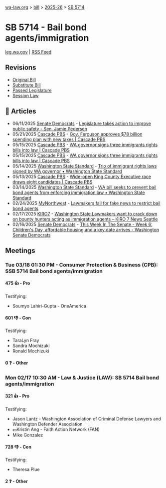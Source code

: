 [wa-law.org](/) > [bill](/bill/) > [2025-26](/bill/2025-26/) > [SB 5714](/bill/2025-26/sb/5714/)

# SB 5714 - Bail bond agents/immigration
[leg.wa.gov](https://app.leg.wa.gov/billsummary?BillNumber=5714&Year=2025&Initiative=false) | [RSS Feed](./rss.xml)

## Revisions
* [Original Bill](1/)
* [Substitute Bill](S/)
* [Passed Legislature](S.PL/)
* [Session Law](S.SL/)

## 📰 Articles
* 06/11/2025 [Senate Democrats](/org/senate_democrats/) - [Legislature takes action to improve public safety - Sen. Jamie Pedersen](https://senatedemocrats.wa.gov/pedersen/2025/06/11/legislature-takes-action-to-improve-public-safety/#:~:text=SB%205714)
* 05/21/2025 [Cascade PBS](/org/cascade_pbs/) - [Gov. Ferguson approves $78 billion spending plan with new taxes | Cascade PBS](https://www.cascadepbs.org/briefs/2025/05/gov-ferguson-approves-78-billion-spending-plan-new-taxes#:~:text=Senate%20Bill%205714)
* 05/15/2025 [Cascade PBS](/org/cascade_pbs/) - [WA governor signs three immigrants rights bills into law | Cascade PBS](https://www.cascadepbs.org/briefs/2025/05/wa-governor-signs-three-immigrants-rights-bills-law#:~:text=Senate%20Bill%205714)
* 05/15/2025 [Cascade PBS](/org/cascade_pbs/) - [WA governor signs three immigrants rights bills into law | Cascade PBS](https://www.cascadepbs.org/news/briefs/2025/05/wa-governor-signs-three-immigrants-rights-bills-law/#:~:text=Senate%20Bill%205714)
* 05/14/2025 [Washington State Standard](/org/washington_state_standard/) - [Trio of immigrant rights laws signed by WA governor • Washington State Standard](https://washingtonstatestandard.com/2025/05/14/trio-of-immigrant-rights-laws-signed-by-wa-governor/#:~:text=Senate%20Bill%205714)
* 05/13/2025 [Cascade PBS](/org/cascade_pbs/) - [Wide-open King County Executive race draws eight candidates | Cascade PBS](https://www.cascadepbs.org/briefs/2025/05/wide-open-king-county-executive-race-draws-eight-candidates#:~:text=Senate%20Bill%205714)
* 03/14/2025 [Washington State Standard](/org/washington_state_standard/) - [WA bill seeks to prevent bail bond agents from enforcing immigration law • Washington State Standard](https://washingtonstatestandard.com/2025/03/14/washington-bill-seeks-to-prevent-bail-bond-agents-from-enforcing-immigration-law/#:~:text=Senate%20Bill%205714)
* 02/24/2025 [MyNorthwest](/org/mynorthwest/) - [Lawmakers fall for fake news to restrict bail bond agents](https://mynorthwest.com/ktth/ktth-opinion/bail-bond-recovery-agents/4050258#:~:text=Senate%20Bill%205714)
* 02/17/2025 [KIRO7](/org/kiro7/) - [Washington State Lawmakers want to crack down on bounty hunters acting as immigration agents – KIRO 7 News Seattle](https://www.kiro7.com/news/local/washington-state-lawmakers-want-crack-down-bounty-hunters-acting-immigration-agents/DOFVYCZG4VEQPH7YINCE35KZGI/#:~:text=Senate%20Bill%205714)
* 02/16/2025 [Senate Democrats](/org/senate_democrats/) - [This Week In The Senate - Week 6: Children's Day, affordable housing and a key date arrives - Washington Senate Democrats](https://senatedemocrats.wa.gov/blog/2025/02/16/this-week-in-the-senate-week-6-childrens-day-affordable-housing-and-a-key-date-arrives/#:~:text=Senate%20Bill%205714)

## Meetings
### Tue 03/18 01:30 PM - Consumer Protection & Business (CPB): SSB 5714 Bail bond agents/immigration
#### 475 👍 - Pro
Testifying:
* Soumyo Lahiri-Gupta - OneAmerica

#### 601 👎 - Con
Testifying:
* TaraLyn Fray
* Sandra Mochizuki
* Ronald Mochizuki

#### 0 ❓ - Other

### Mon 02/17 10:30 AM - Law & Justice (LAW): SB 5714 Bail bond agents/immigration
#### 321 👍 - Pro
Testifying:
* Jason Lantz - Washington Association of Criminal Defense Lawyers and Washington Defender Association
* 💵Kristin Ang - Faith Action Network (FAN)
* Mike Gonzalez

#### 728 👎 - Con
Testifying:
* Theresa Plue

#### 2 ❓ - Other
